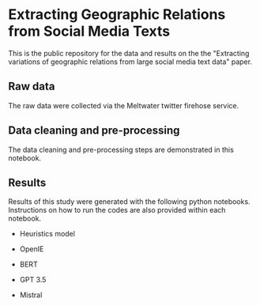 # Extracting Geographic Relations from Social Media Texts
This is the public repository for the data and results on the the "Extracting variations of geographic relations from large social media text data" paper. 

## Raw data 
The raw data were collected via the Meltwater twitter firehose service. 

## Data cleaning and pre-processing 
The data cleaning and pre-processing steps are demonstrated in this notebook. 

## Results
Results of this study were generated with the following python notebooks. Instructions on how to run the codes are also provided within each notebook. 

- Heuristics model
  
- OpenIE
  
- BERT
  
- GPT 3.5
  
- Mistral 


